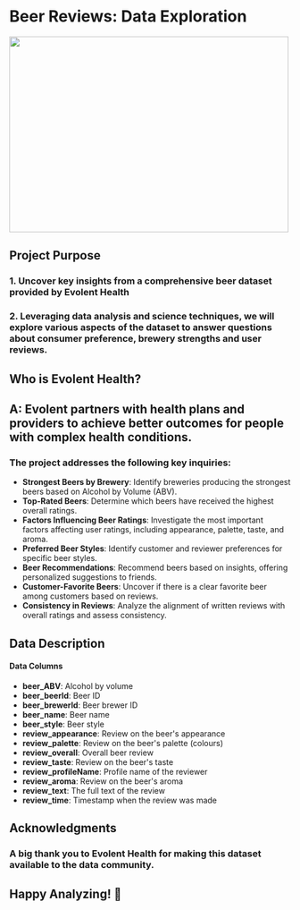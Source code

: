 # Beer Reviews: Data Exploration

<img src = "https://media.giphy.com/media/t2sKa4JKNW9DawxAYi/giphy.gif" width = "500" height = "350"/>

## Project Purpose

### 1. Uncover key insights from a comprehensive beer dataset provided by Evolent Health
### 2. Leveraging data analysis and science techniques, we will explore various aspects of the dataset to answer questions about consumer preference, brewery strengths and user reviews.

## Who is Evolent Health?
## A: Evolent partners with health plans and providers to achieve better outcomes for people with complex health conditions. 

### The project addresses the following key inquiries:

+ __Strongest Beers by Brewery__: Identify breweries producing the strongest beers based on Alcohol by Volume (ABV).
+ __Top-Rated Beers__: Determine which beers have received the highest overall ratings.
+ __Factors Influencing Beer Ratings__: Investigate the most important factors affecting user ratings, including appearance, palette, taste, and aroma.
+ __Preferred Beer Styles__: Identify customer and reviewer preferences for specific beer styles.
+ __Beer Recommendations__: Recommend beers based on insights, offering personalized suggestions to friends.
+ __Customer-Favorite Beers__: Uncover if there is a clear favorite beer among customers based on reviews.
+ __Consistency in Reviews__: Analyze the alignment of written reviews with overall ratings and assess consistency.

## Data Description
#### Data Columns

+ __beer_ABV__: Alcohol by volume
+ __beer_beerId__: Beer ID
+ __beer_brewerId__: Beer brewer ID
+ __beer_name__: Beer name
+ __beer_style__: Beer style
+ __review_appearance__: Review on the beer's appearance
+ __review_palette__: Review on the beer's palette (colours)
+ __review_overall__: Overall beer review
+ __review_taste__: Review on the beer's taste
+ __review_profileName__: Profile name of the reviewer
+ __review_aroma__: Review on the beer's aroma
+ __review_text__: The full text of the review
+ __review_time__: Timestamp when the review was made

## Acknowledgments

### A big thank you to Evolent Health for making this dataset available to the data community.

## Happy Analyzing! :beers:
